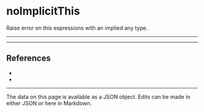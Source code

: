 <!-- Important! Do not modify comment blocks. They are necessary for the transformer to work properly -->

<!-- title -->
# noImplicitThis

<!-- shortDescription -->
Raise error on this expressions with an implied any type.

---

<!-- extendedDescription -->


---

<!-- references -->
## References
- []()
- []()
---

<!-- footer -->
The data on this page is available as a JSON object. Edits can be made in either JSON or here in Markdown.
